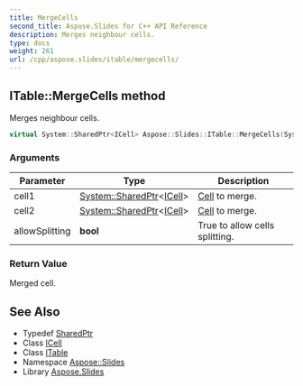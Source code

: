 ```yaml
---
title: MergeCells
second_title: Aspose.Slides for C++ API Reference
description: Merges neighbour cells.
type: docs
weight: 261
url: /cpp/aspose.slides/itable/mergecells/
---
```

## ITable::MergeCells method


Merges neighbour cells.

```cpp
virtual System::SharedPtr<ICell> Aspose::Slides::ITable::MergeCells(System::SharedPtr<ICell> cell1, System::SharedPtr<ICell> cell2, bool allowSplitting)=0
```


### Arguments

| Parameter | Type | Description |
| --- | --- | --- |
| cell1 | [System::SharedPtr](../../../system/sharedptr/)\<[ICell](../../icell/)\> | [Cell](../../cell/) to merge. |
| cell2 | [System::SharedPtr](../../../system/sharedptr/)\<[ICell](../../icell/)\> | [Cell](../../cell/) to merge. |
| allowSplitting | **bool** | True to allow cells splitting. |

### Return Value

Merged cell.

## See Also

* Typedef [SharedPtr](../../../system/sharedptr/)
* Class [ICell](../../icell/)
* Class [ITable](../)
* Namespace [Aspose::Slides](../../)
* Library [Aspose.Slides](../../../)
